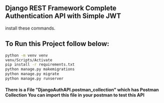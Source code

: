 ## Django REST Framework Complete Authentication API with Simple JWT
install these commands.

## To Run this Project follow below:

```bash
python -m venv venv
venv/Scripts/Activate
pip install -r requirements.txt
python manage.py makemigrations
python manage.py migrate
python manage.py runserver
```

#### There is a File "DjangoAuthAPI.postman_collection" which has Postman Collection You can import this file in your postman to test this API

